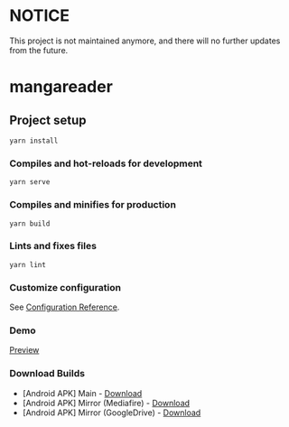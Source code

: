 # NOTICE
This project is not maintained anymore, and there will no further updates from the future.

# mangareader

## Project setup
```
yarn install
```

### Compiles and hot-reloads for development
```
yarn serve
```

### Compiles and minifies for production
```
yarn build
```

### Lints and fixes files
```
yarn lint
```

### Customize configuration
See [Configuration Reference](https://cli.vuejs.org/config/).
### Demo
[Preview](https://eru123.github.io/pepe-mangareader-deploy)
### Download Builds
 - [Android APK] Main - [Download](https://eru123.github.io/pepe-mangareader-deploy/pepe-mangareader.apk)
 - [Android APK] Mirror (Mediafire) - [Download](http://www.mediafire.com/file/lmp95e19fahfher/pepe-mangareader.apk/file)
 - [Android APK] Mirror (GoogleDrive) - [Download](https://drive.google.com/file/d/1d4b-bflzq7yW_shxIR56P6kLbxqkeCCN/view?usp=sharing)
